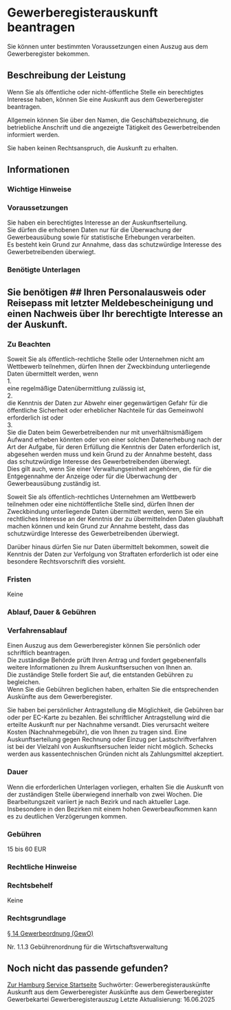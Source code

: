 # Gewerberegisterauskunft beantragen
Sie können unter bestimmten Voraussetzungen einen Auszug aus dem Gewerberegister bekommen.

## Beschreibung der Leistung
Wenn Sie als öffentliche oder nicht-öffentliche Stelle ein berechtigtes Interesse haben, können Sie eine Auskunft aus dem Gewerberegister beantragen. 

Allgemein können Sie über den Namen, die Geschäftsbezeichnung, die betriebliche Anschrift und die angezeigte Tätigkeit des Gewerbetreibenden informiert werden. 

Sie haben keinen Rechtsanspruch, die Auskunft zu erhalten.

## Informationen

### Wichtige Hinweise

### Voraussetzungen
Sie haben ein berechtigtes Interesse an der Auskunftserteilung.  
Sie dürfen die erhobenen Daten nur für die Überwachung der Gewerbeausübung sowie für statistische Erhebungen verarbeiten.  
Es besteht kein Grund zur Annahme, dass das schutzwürdige Interesse des Gewerbetreibenden überwiegt.

### Benötigte Unterlagen

## Sie benötigen  ##  Ihren Personalausweis oder Reisepass mit letzter Meldebescheinigung und   einen Nachweis über Ihr berechtigte Interesse an der Auskunft.

### Zu Beachten
Soweit Sie als öffentlich-rechtliche Stelle oder Unternehmen nicht am Wettbewerb teilnehmen, dürfen Ihnen der Zweckbindung unterliegende Daten übermittelt werden, wenn  
1.  
eine regelmäßige Datenübermittlung zulässig ist,  
2.  
die Kenntnis der Daten zur Abwehr einer gegenwärtigen Gefahr für die öffentliche Sicherheit oder erheblicher Nachteile für das Gemeinwohl erforderlich ist oder  
3.  
Sie die Daten beim Gewerbetreibenden nur mit unverhältnismäßigem Aufwand erheben könnten oder von einer solchen Datenerhebung nach der Art der Aufgabe, für deren Erfüllung die Kenntnis der Daten erforderlich ist, abgesehen werden muss und kein Grund zu der Annahme besteht, dass das schutzwürdige Interesse des Gewerbetreibenden überwiegt.   
Dies gilt auch, wenn Sie einer Verwaltungseinheit angehören, die für die Entgegennahme der Anzeige oder für die Überwachung der Gewerbeausübung zuständig ist.  

Soweit Sie als öffentlich-rechtliches Unternehmen am Wettbewerb teilnehmen oder eine nichtöffentliche Stelle sind, dürfen Ihnen der Zweckbindung unterliegende Daten übermittelt werden, wenn Sie ein rechtliches Interesse an der Kenntnis der zu übermittelnden Daten glaubhaft machen können und kein Grund zur Annahme besteht, dass das schutzwürdige Interesse des Gewerbetreibenden überwiegt.  

Darüber hinaus dürfen Sie nur Daten übermittelt bekommen, soweit die Kenntnis der Daten zur Verfolgung von Straftaten erforderlich ist oder eine besondere Rechtsvorschrift dies vorsieht.

### Fristen
Keine

### Ablauf, Dauer & Gebühren

### Verfahrensablauf
Einen Auszug aus dem Gewerberegister können Sie persönlich oder schriftlich beantragen.  
Die zuständige Behörde prüft Ihren Antrag und fordert gegebenenfalls weitere Informationen zu Ihrem Auskunftsersuchen von Ihnen an.   
Die zuständige Stelle fordert Sie auf, die entstanden Gebühren zu begleichen.  
Wenn Sie die Gebühren beglichen haben, erhalten Sie die entsprechenden Auskünfte aus dem Gewerberegister.  

Sie haben bei persönlicher Antragstellung die Möglichkeit, die Gebühren bar oder per EC-Karte zu bezahlen. Bei schriftlicher Antragstellung wird die erteilte Auskunft nur per Nachnahme versandt. Dies verursacht weitere Kosten (Nachnahmegebühr), die von Ihnen zu tragen sind. Eine Auskunftserteilung gegen Rechnung oder Einzug per Lastschriftverfahren ist bei der Vielzahl von Auskunftsersuchen leider nicht möglich. Schecks werden aus kassentechnischen Gründen nicht als Zahlungsmittel akzeptiert.

### Dauer
Wenn die erforderlichen Unterlagen vorliegen, erhalten Sie die Auskunft von der zuständigen Stelle überwiegend innerhalb von zwei Wochen. Die Bearbeitungszeit variiert je nach Bezirk und nach aktueller Lage. Insbesondere in den Bezirken mit einem hohen Gewerbeaufkommen kann es zu deutlichen Verzögerungen kommen.

### Gebühren
15 bis 60 EUR

### Rechtliche Hinweise

### Rechtsbehelf
Keine

### Rechtsgrundlage
[§ 14 Gewerbeordnung (GewO)](http://www.gesetze-im-internet.de/gewo/__14.html)  

Nr. 1.1.3 Gebührenordnung für die Wirtschaftsverwaltung

## Noch nicht das passende gefunden?
 [Zur Hamburg Service Startseite](/service/)
Suchwörter: Gewerberegisterauskünfte Auskunft aus dem Gewerberegister Auskünfte aus dem Gewerberegister Gewerbekartei Gewerberegisterauszug
Letzte Aktualisierung: 16.06.2025
